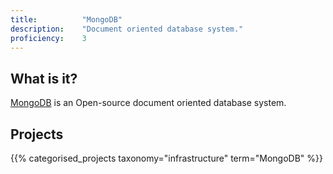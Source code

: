 ```yaml
---
title: 			"MongoDB"
description: 	"Document oriented database system."
proficiency:	3
---
```


## What is it?
[MongoDB](https://www.mongodb.com/) is an Open-source document oriented database system.

## Projects
{{% categorised_projects taxonomy="infrastructure" term="MongoDB" %}}